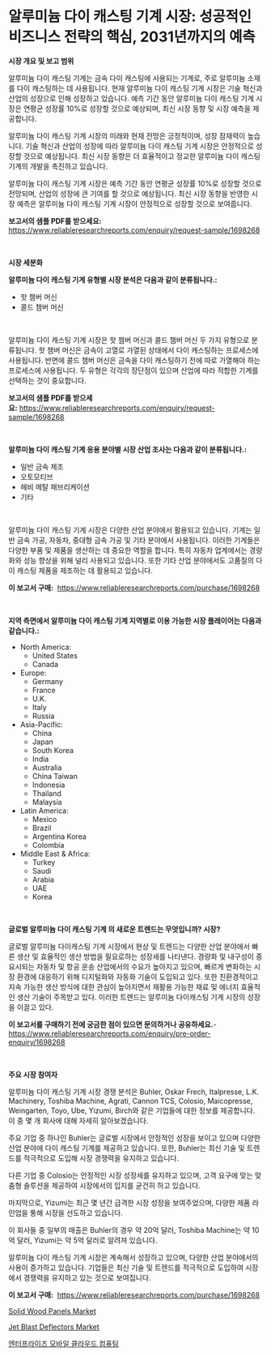 <p><h1>알루미늄 다이 캐스팅 기계 시장: 성공적인 비즈니스 전략의 핵심, 2031년까지의 예측</h1></p><p><strong>시장 개요 및 보고 범위</strong></p>
<p><p>알루미늄 다이 캐스팅 기계는 금속 다이 캐스팅에 사용되는 기계로, 주로 알루미늄 소재를 다이 캐스팅하는 데 사용됩니다. 현재 알루미늄 다이 캐스팅 기계 시장은 기술 혁신과 산업의 성장으로 인해 성장하고 있습니다. 예측 기간 동안 알루미늄 다이 캐스팅 기계 시장은 연평균 성장률 10%로 성장할 것으로 예상되며, 최신 시장 동향 및 시장 예측을 제공합니다.</p><p>알루미늄 다이 캐스팅 기계 시장의 미래와 현재 전망은 긍정적이며, 성장 잠재력이 높습니다. 기술 혁신과 산업의 성장에 따라 알루미늄 다이 캐스팅 기계 시장은 안정적으로 성장할 것으로 예상됩니다. 최신 시장 동향은 더 효율적이고 정교한 알루미늄 다이 캐스팅 기계의 개발을 촉진하고 있습니다.</p><p>알루미늄 다이 캐스팅 기계 시장은 예측 기간 동안 연평균 성장률 10%로 성장할 것으로 전망되며, 산업의 성장에 큰 기여를 할 것으로 예상됩니다. 최신 시장 동향을 반영한 시장 예측은 알루미늄 다이 캐스팅 기계 시장이 안정적으로 성장할 것으로 보여줍니다.</p></p>
<p><strong>보고서의 샘플 PDF를 받으세요:</strong> <a href="https://www.reliableresearchreports.com/enquiry/request-sample/1698268">https://www.reliableresearchreports.com/enquiry/request-sample/1698268</a></p>
<p>&nbsp;</p>
<p><strong>시장 세분화</strong></p>
<p><strong>알루미늄 다이 캐스팅 기계 유형별 시장 분석은 다음과 같이 분류됩니다.:</strong></p>
<p><ul><li>핫 챔버 머신</li><li>콜드 챔버 머신</li></ul></p>
<p>&nbsp;</p>
<p><p>알루미늄 다이 캐스팅 기계 시장은 핫 챔버 머신과 콜드 챔버 머신 두 가지 유형으로 분류됩니다. 핫 챔버 머신은 금속이 고열로 가열된 상태에서 다이 캐스팅하는 프로세스에 사용됩니다. 반면에 콜드 챔버 머신은 금속을 다이 캐스팅하기 전에 따로 가열해야 하는 프로세스에 사용됩니다. 두 유형은 각각의 장단점이 있으며 산업에 따라 적합한 기계를 선택하는 것이 중요합니다.</p></p>
<p><strong>보고서의 샘플 PDF를 받으세요:</strong>&nbsp;<a href="https://www.reliableresearchreports.com/enquiry/request-sample/1698268">https://www.reliableresearchreports.com/enquiry/request-sample/1698268</a></p>
<p>&nbsp;</p>
<p><strong> 알루미늄 다이 캐스팅 기계 응용 분야별 시장 산업 조사는 다음과 같이 분류됩니다.:</strong></p>
<p><ul><li>일반 금속 제조</li><li>오토모티브</li><li>헤비 메탈 패브리케이션</li><li>기타</li></ul></p>
<p>&nbsp;</p>
<p><p>알루미늄 다이 캐스팅 기계 시장은 다양한 산업 분야에서 활용되고 있습니다. 기계는 일반 금속 가공, 자동차, 중대형 금속 가공 및 기타 분야에서 사용됩니다. 이러한 기계들은 다양한 부품 및 제품을 생산하는 데 중요한 역할을 합니다. 특히 자동차 업계에서는 경량화와 성능 향상을 위해 널리 사용되고 있습니다. 또한 기타 산업 분야에서도 고품질의 다이 캐스팅 제품을 제조하는 데 활용되고 있습니다.</p></p>
<p><strong>이 보고서 구매:</strong>&nbsp; <a href="https://www.reliableresearchreports.com/purchase/1698268">https://www.reliableresearchreports.com/purchase/1698268</a></p>
<p>&nbsp;</p>
<p><strong>지역 측면에서 알루미늄 다이 캐스팅 기계 지역별로 이용 가능한 시장 플레이어는 다음과 같습니다.:</strong></p>
<p><ul>
    <li>
        North America:
        <ul>
            <li>United States</li>
            <li>Canada</li>
        </ul>
    </li>
    <li>
        Europe:
        <ul>
            <li>Germany</li>
            <li>France</li>
            <li>U.K.</li>
            <li>Italy</li>
            <li>Russia</li>
        </ul>
    </li>
    <li>
        Asia-Pacific:
        <ul>
            <li>China</li>
            <li>Japan</li>
            <li>South Korea</li>
            <li>India</li>
            <li>Australia</li>
            <li>China Taiwan</li>
            <li>Indonesia</li>
            <li>Thailand</li>
            <li>Malaysia</li>
        </ul>
    </li>
    <li>
        Latin America:
        <ul>
            <li>Mexico</li>
            <li>Brazil</li>
            <li>Argentina Korea</li>
            <li>Colombia</li>
        </ul>
    </li>
    <li>
        Middle East & Africa:
        <ul>
            <li>Turkey</li>
            <li>Saudi</li>
            <li>Arabia</li>
            <li>UAE</li>
            <li>Korea</li>
        </ul>
    </li>
    </ul></p>
<p>&nbsp;</p>
<p><strong>글로벌 알루미늄 다이 캐스팅 기계 의 새로운 트렌드는 무엇입니까? 시장?</strong></p>
<p><p>글로벌 알루미늄 다이캐스팅 기계 시장에서 현상 및 트렌드는 다양한 산업 분야에서 빠른 생산 및 효율적인 생산 방법을 필요로하는 성장세를 나타낸다. 경량화 및 내구성이 중요시되는 자동차 및 항공 운송 산업에서의 수요가 높아지고 있으며, 빠르게 변화하는 시장 환경에 대응하기 위해 디지털화와 자동화 기술이 도입되고 있다. 또한 친환경적이고 지속 가능한 생산 방식에 대한 관심이 높아지면서 재활용 가능한 재료 및 에너지 효율적인 생산 기술이 주목받고 있다. 이러한 트렌드는 알루미늄 다이캐스팅 기계 시장의 성장을 이끌고 있다.</p></p>
<p><strong>이 보고서를 구매하기 전에 궁금한 점이 있으면 문의하거나 공유하세요.</strong>- <a href="https://www.reliableresearchreports.com/enquiry/pre-order-enquiry/1698268">https://www.reliableresearchreports.com/enquiry/pre-order-enquiry/1698268</a></p>
<p>&nbsp;</p>
<p><strong>주요 시장 참여자</strong></p>
<p><p>알루미늄 다이 캐스팅 기계 시장 경쟁 분석은 Buhler, Oskar Frech, Italpresse, L.K. Machinery, Toshiba Machine, Agrati, Cannon TCS, Colosio, Maicopresse, Weingarten, Toyo, Ube, Yizumi, Birch와 같은 기업들에 대한 정보를 제공합니다. 이 중 몇 개 회사에 대해 자세히 알아보겠습니다.</p><p>주요 기업 중 하나인 Buhler는 글로벌 시장에서 안정적인 성장을 보이고 있으며 다양한 산업 분야에 다이 캐스팅 기계를 제공하고 있습니다. 또한, Buhler는 최신 기술 및 트렌드를 적극적으로 도입해 시장 경쟁력을 유지하고 있습니다.</p><p>다른 기업 중 Colosio는 안정적인 시장 성장세를 유지하고 있으며, 고객 요구에 맞는 맞춤형 솔루션을 제공하여 시장에서의 입지를 굳건히 하고 있습니다.</p><p>마지막으로, Yizumi는 최근 몇 년간 급격한 시장 성장을 보여주었으며, 다양한 제품 라인업을 통해 시장을 선도하고 있습니다.</p><p>이 회사들 중 일부의 매출은 Buhler의 경우 약 20억 달러, Toshiba Machine는 약 10억 달러, Yizumi는 약 5억 달러로 알려져 있습니다.</p><p>알루미늄 다이 캐스팅 기계 시장은 계속해서 성장하고 있으며, 다양한 산업 분야에서의 사용이 증가하고 있습니다. 기업들은 최신 기술 및 트렌드를 적극적으로 도입하여 시장에서 경쟁력을 유지하고 있는 것으로 보여집니다.</p></p>
<p><strong>이 보고서 구매:</strong>&nbsp;&nbsp;<a href="https://www.reliableresearchreports.com/purchase/1698268">https://www.reliableresearchreports.com/purchase/1698268</a></p>
<p><p><a href="https://github.com/peachesmcdowel1/Market-Research-Report-List-1/blob/main/solid-wood-panels-market.md">Solid Wood Panels Market</a></p><p><a href="https://github.com/edytherolanlouisejk1miz0wig/Market-Research-Report-List-1/blob/main/jet-blast-deflectors-market.md">Jet Blast Deflectors Market</a></p><p><a href="https://medium.com/@ethawolf/%EA%B8%B0%EC%97%85%EC%9A%A9-%EB%AA%A8%EB%B0%94%EC%9D%BC-%ED%81%B4%EB%9D%BC%EC%9A%B0%EB%93%9C-%EC%BB%B4%ED%93%A8%ED%8C%85%EC%8B%9C%EC%9E%A5-%EA%B7%9C%EB%AA%A8-cagr-%ED%8A%B8%EB%A0%8C%EB%93%9C-2024-2030-3dd851e03145">엔터프라이즈 모바일 클라우드 컴퓨팅</a></p></p>
